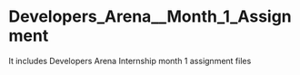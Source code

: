 # Developers_Arena__Month_1_Assignment
It includes Developers Arena Internship month 1 assignment files
